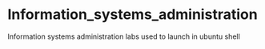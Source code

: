 # Information_systems_administration
Information systems administration labs used to launch in ubuntu shell
